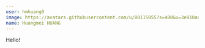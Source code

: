 ```yaml
---
user: hmhuang0
image: https://avatars.githubusercontent.com/u/80115055?s=400&u=3e918ad6afe6661b4a9837ab4b470a20f8e5dbbb&v=4
name: Huangmei HUANG
---
```


Hello!
